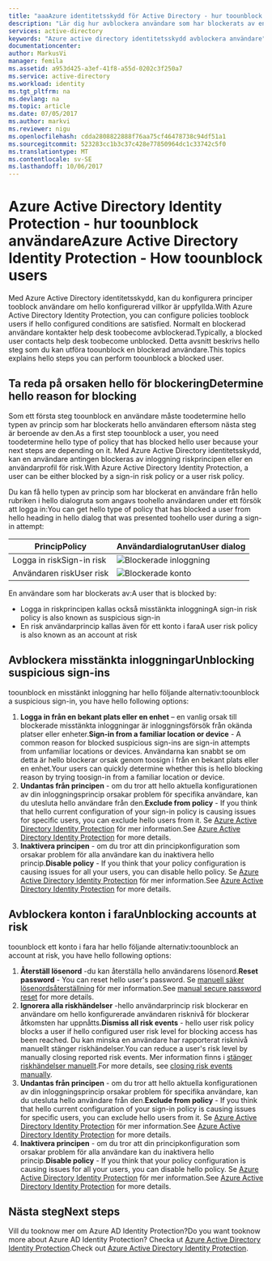 ```yaml
---
title: "aaaAzure identitetsskydd för Active Directory - hur toounblock användare | Microsoft Docs"
description: "Lär dig hur avblockera användare som har blockerats av en princip för Azure Active Directory Identity Protection."
services: active-directory
keywords: "Azure active directory identitetsskydd avblockera användare"
documentationcenter: 
author: MarkusVi
manager: femila
ms.assetid: a953d425-a3ef-41f8-a55d-0202c3f250a7
ms.service: active-directory
ms.workload: identity
ms.tgt_pltfrm: na
ms.devlang: na
ms.topic: article
ms.date: 07/05/2017
ms.author: markvi
ms.reviewer: nigu
ms.openlocfilehash: cdda2808822888f76aa75cf46478738c94df51a1
ms.sourcegitcommit: 523283cc1b3c37c428e77850964dc1c33742c5f0
ms.translationtype: MT
ms.contentlocale: sv-SE
ms.lasthandoff: 10/06/2017
---
```

# <a name="azure-active-directory-identity-protection---how-toounblock-users"></a><span data-ttu-id="aadc1-104">Azure Active Directory Identity Protection - hur toounblock användare</span><span class="sxs-lookup"><span data-stu-id="aadc1-104">Azure Active Directory Identity Protection - How toounblock users</span></span>
<span data-ttu-id="aadc1-105">Med Azure Active Directory identitetsskydd, kan du konfigurera principer tooblock användare om hello konfigurerad villkor är uppfyllda.</span><span class="sxs-lookup"><span data-stu-id="aadc1-105">With Azure Active Directory Identity Protection, you can configure policies tooblock users if hello configured conditions are satisfied.</span></span> <span data-ttu-id="aadc1-106">Normalt en blockerad användare kontakter help desk toobecome avblockerad.</span><span class="sxs-lookup"><span data-stu-id="aadc1-106">Typically, a blocked user contacts help desk toobecome unblocked.</span></span> <span data-ttu-id="aadc1-107">Detta avsnitt beskrivs hello steg som du kan utföra toounblock en blockerad användare.</span><span class="sxs-lookup"><span data-stu-id="aadc1-107">This topics explains hello steps you can perform toounblock a blocked user.</span></span>

## <a name="determine-hello-reason-for-blocking"></a><span data-ttu-id="aadc1-108">Ta reda på orsaken hello för blockering</span><span class="sxs-lookup"><span data-stu-id="aadc1-108">Determine hello reason for blocking</span></span>
<span data-ttu-id="aadc1-109">Som ett första steg toounblock en användare måste toodetermine hello typen av princip som har blockerats hello användaren eftersom nästa steg är beroende av den.</span><span class="sxs-lookup"><span data-stu-id="aadc1-109">As a first step toounblock a user, you need toodetermine hello type of policy that has blocked hello user because your next steps are depending on it.</span></span>
<span data-ttu-id="aadc1-110">Med Azure Active Directory identitetsskydd, kan en användare antingen blockeras av inloggning riskprincipen eller en användarprofil för risk.</span><span class="sxs-lookup"><span data-stu-id="aadc1-110">With Azure Active Directory Identity Protection, a user can be either blocked by a sign-in risk policy or a user risk policy.</span></span>

<span data-ttu-id="aadc1-111">Du kan få hello typen av princip som har blockerat en användare från hello rubriken i hello dialogruta som angavs toohello användaren under ett försök att logga in:</span><span class="sxs-lookup"><span data-stu-id="aadc1-111">You can get hello type of policy that has blocked a user from hello heading in hello dialog that was presented toohello user during a sign-in attempt:</span></span>

| <span data-ttu-id="aadc1-112">Princip</span><span class="sxs-lookup"><span data-stu-id="aadc1-112">Policy</span></span> | <span data-ttu-id="aadc1-113">Användardialogrutan</span><span class="sxs-lookup"><span data-stu-id="aadc1-113">User dialog</span></span> |
| --- | --- |
| <span data-ttu-id="aadc1-114">Logga in risk</span><span class="sxs-lookup"><span data-stu-id="aadc1-114">Sign-in risk</span></span> |![Blockerade inloggning](./media/active-directory-identityprotection-unblock-howto/02.png) |
| <span data-ttu-id="aadc1-116">Användaren risk</span><span class="sxs-lookup"><span data-stu-id="aadc1-116">User risk</span></span> |![Blockerade konto](./media/active-directory-identityprotection-unblock-howto/104.png) |

<span data-ttu-id="aadc1-118">En användare som har blockerats av:</span><span class="sxs-lookup"><span data-stu-id="aadc1-118">A user that is blocked by:</span></span>

* <span data-ttu-id="aadc1-119">Logga in riskprincipen kallas också misstänkta inloggning</span><span class="sxs-lookup"><span data-stu-id="aadc1-119">A sign-in risk policy is also known as suspicious sign-in</span></span>
* <span data-ttu-id="aadc1-120">En risk användarprincip kallas även för ett konto i fara</span><span class="sxs-lookup"><span data-stu-id="aadc1-120">A user risk policy is also known as an account at risk</span></span>

## <a name="unblocking-suspicious-sign-ins"></a><span data-ttu-id="aadc1-121">Avblockera misstänkta inloggningar</span><span class="sxs-lookup"><span data-stu-id="aadc1-121">Unblocking suspicious sign-ins</span></span>
<span data-ttu-id="aadc1-122">toounblock en misstänkt inloggning har hello följande alternativ:</span><span class="sxs-lookup"><span data-stu-id="aadc1-122">toounblock a suspicious sign-in, you have hello following options:</span></span>

1. <span data-ttu-id="aadc1-123">**Logga in från en bekant plats eller en enhet** – en vanlig orsak till blockerade misstänkta inloggningar är inloggningsförsök från okända platser eller enheter.</span><span class="sxs-lookup"><span data-stu-id="aadc1-123">**Sign-in from a familiar location or device** - A common reason for blocked suspicious sign-ins are sign-in attempts from unfamiliar locations or devices.</span></span> <span data-ttu-id="aadc1-124">Användarna kan snabbt se om detta är hello blockerar orsak genom toosign i från en bekant plats eller en enhet.</span><span class="sxs-lookup"><span data-stu-id="aadc1-124">Your users can quickly determine whether this is hello blocking reason by trying toosign-in from a familiar location or device.</span></span>
2. <span data-ttu-id="aadc1-125">**Undantas från principen** - om du tror att hello aktuella konfigurationen av din inloggningsprincip orsakar problem för specifika användare, kan du utesluta hello användare från den.</span><span class="sxs-lookup"><span data-stu-id="aadc1-125">**Exclude from policy** - If you think that hello current configuration of your sign-in policy is causing issues for specific users, you can exclude hello users from it.</span></span> <span data-ttu-id="aadc1-126">Se [Azure Active Directory Identity Protection](active-directory-identityprotection.md) för mer information.</span><span class="sxs-lookup"><span data-stu-id="aadc1-126">See [Azure Active Directory Identity Protection](active-directory-identityprotection.md) for more details.</span></span>
3. <span data-ttu-id="aadc1-127">**Inaktivera principen** - om du tror att din principkonfiguration som orsakar problem för alla användare kan du inaktivera hello princip.</span><span class="sxs-lookup"><span data-stu-id="aadc1-127">**Disable policy** - If you think that your policy configuration is causing issues for all your users, you can disable hello policy.</span></span> <span data-ttu-id="aadc1-128">Se [Azure Active Directory Identity Protection](active-directory-identityprotection.md) för mer information.</span><span class="sxs-lookup"><span data-stu-id="aadc1-128">See [Azure Active Directory Identity Protection](active-directory-identityprotection.md) for more details.</span></span>

## <a name="unblocking-accounts-at-risk"></a><span data-ttu-id="aadc1-129">Avblockera konton i fara</span><span class="sxs-lookup"><span data-stu-id="aadc1-129">Unblocking accounts at risk</span></span>
<span data-ttu-id="aadc1-130">toounblock ett konto i fara har hello följande alternativ:</span><span class="sxs-lookup"><span data-stu-id="aadc1-130">toounblock an account at risk, you have hello following options:</span></span>

1. <span data-ttu-id="aadc1-131">**Återställ lösenord** -du kan återställa hello användarens lösenord.</span><span class="sxs-lookup"><span data-stu-id="aadc1-131">**Reset password** - You can reset hello user's password.</span></span> <span data-ttu-id="aadc1-132">Se [manuell säker lösenordsåterställning](active-directory-identityprotection.md#manual-secure-password-reset) för mer information.</span><span class="sxs-lookup"><span data-stu-id="aadc1-132">See [manual secure password reset](active-directory-identityprotection.md#manual-secure-password-reset) for more details.</span></span>
2. <span data-ttu-id="aadc1-133">**Ignorera alla riskhändelser** -hello användarprincip risk blockerar en användare om hello konfigurerade användaren risknivå för blockerar åtkomsten har uppnåtts.</span><span class="sxs-lookup"><span data-stu-id="aadc1-133">**Dismiss all risk events** - hello user risk policy blocks a user if hello configured user risk level for blocking access has been reached.</span></span> <span data-ttu-id="aadc1-134">Du kan minska en användare har rapporterat risknivå manuellt stänger riskhändelser.</span><span class="sxs-lookup"><span data-stu-id="aadc1-134">You can reduce a user's risk level by manually closing reported risk events.</span></span> <span data-ttu-id="aadc1-135">Mer information finns i [stänger riskhändelser manuellt](active-directory-identityprotection.md#closing-risk-events-manually).</span><span class="sxs-lookup"><span data-stu-id="aadc1-135">For more details, see [closing risk events manually](active-directory-identityprotection.md#closing-risk-events-manually).</span></span>
3. <span data-ttu-id="aadc1-136">**Undantas från principen** - om du tror att hello aktuella konfigurationen av din inloggningsprincip orsakar problem för specifika användare, kan du utesluta hello användare från den.</span><span class="sxs-lookup"><span data-stu-id="aadc1-136">**Exclude from policy** - If you think that hello current configuration of your sign-in policy is causing issues for specific users, you can exclude hello users from it.</span></span> <span data-ttu-id="aadc1-137">Se [Azure Active Directory Identity Protection](active-directory-identityprotection.md) för mer information.</span><span class="sxs-lookup"><span data-stu-id="aadc1-137">See [Azure Active Directory Identity Protection](active-directory-identityprotection.md) for more details.</span></span>
4. <span data-ttu-id="aadc1-138">**Inaktivera principen** - om du tror att din principkonfiguration som orsakar problem för alla användare kan du inaktivera hello princip.</span><span class="sxs-lookup"><span data-stu-id="aadc1-138">**Disable policy** - If you think that your policy configuration is causing issues for all your users, you can disable hello policy.</span></span> <span data-ttu-id="aadc1-139">Se [Azure Active Directory Identity Protection](active-directory-identityprotection.md) för mer information.</span><span class="sxs-lookup"><span data-stu-id="aadc1-139">See [Azure Active Directory Identity Protection](active-directory-identityprotection.md) for more details.</span></span>

## <a name="next-steps"></a><span data-ttu-id="aadc1-140">Nästa steg</span><span class="sxs-lookup"><span data-stu-id="aadc1-140">Next steps</span></span>
 <span data-ttu-id="aadc1-141">Vill du tooknow mer om Azure AD Identity Protection?</span><span class="sxs-lookup"><span data-stu-id="aadc1-141">Do you want tooknow more about Azure AD Identity Protection?</span></span> <span data-ttu-id="aadc1-142">Checka ut [Azure Active Directory Identity Protection](active-directory-identityprotection.md).</span><span class="sxs-lookup"><span data-stu-id="aadc1-142">Check out [Azure Active Directory Identity Protection](active-directory-identityprotection.md).</span></span>
